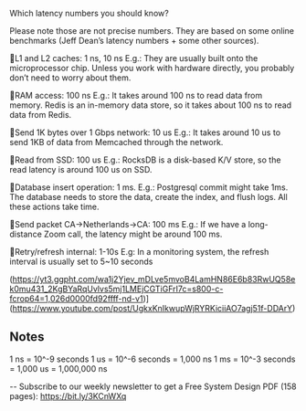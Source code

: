 Which latency numbers you should know?

Please note those are not precise numbers. They are based on some online benchmarks (Jeff Dean’s latency numbers + some other sources).

🔹L1 and L2 caches: 1 ns, 10 ns
E.g.: They are usually built onto the microprocessor chip. Unless you work with hardware directly, you probably don’t need to worry about them.

🔹RAM access: 100 ns
E.g.: It takes around 100 ns to read data from memory. Redis is an in-memory data store, so it takes about 100 ns to read data from Redis.

🔹Send 1K bytes over 1 Gbps network: 10 us
E.g.: It takes around 10 us to send 1KB of data from Memcached through the network.

🔹Read from SSD: 100 us
E.g.: RocksDB is a disk-based K/V store, so the read latency is around 100 us on SSD.

🔹Database insert operation: 1 ms.
E.g.: Postgresql commit might take 1ms. The database needs to store the data, create the index, and flush logs. All these actions take time.

🔹Send packet CA->Netherlands->CA: 100 ms
E.g.: If we have a long-distance Zoom call, the latency might be around 100 ms.

🔹Retry/refresh internal: 1-10s
E.g: In a monitoring system, the refresh interval is usually set to 5~10 seconds

(https://yt3.ggpht.com/wa1j2Yjev_mDLve5mvoB4LamHN86E6b83RwUQ58ek0mu431_2KgBYaRqUvlvs5mj1LMEjCGTiGFrI7c=s800-c-fcrop64=1,026d0000fd92ffff-nd-v1)](https://www.youtube.com/post/UgkxKnIkwupWjRYRKiciiAO7agj51f-DDArY)

Notes
-----
1 ns = 10^-9 seconds
1 us = 10^-6 seconds = 1,000 ns
1 ms = 10^-3 seconds = 1,000 us = 1,000,000 ns

--
Subscribe to our weekly newsletter to get a Free System Design PDF (158 pages): https://bit.ly/3KCnWXq
